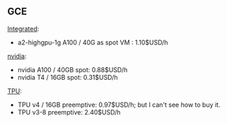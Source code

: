 ## GCE

[Integrated](https://cloud.google.com/compute/all-pricing#a2_machine_types):

- a2-highgpu-1g A100 / 40G as spot VM : 1.10$USD/h

[nvidia](https://cloud.google.com/compute/all-pricing#gpu):

- nvidia A100 / 40GB spot: 0.88$USD/h
- nvidia T4 / 16GB spot: 0.31$USD/h

[TPU](https://cloud.google.com/tpu/pricing):

- TPU v4 / 16GB preemptive: 0.97$USD/h; but I can't see how to buy it.
- TPU v3-8 preemptive: 2.40$USD/h
